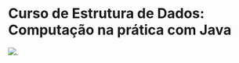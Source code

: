# Curso de Estrutura de Dados: Computação na prática com Java
![](https://www.alura.com.br/assets/api/share/curso-estrutura-de-dados.png).

